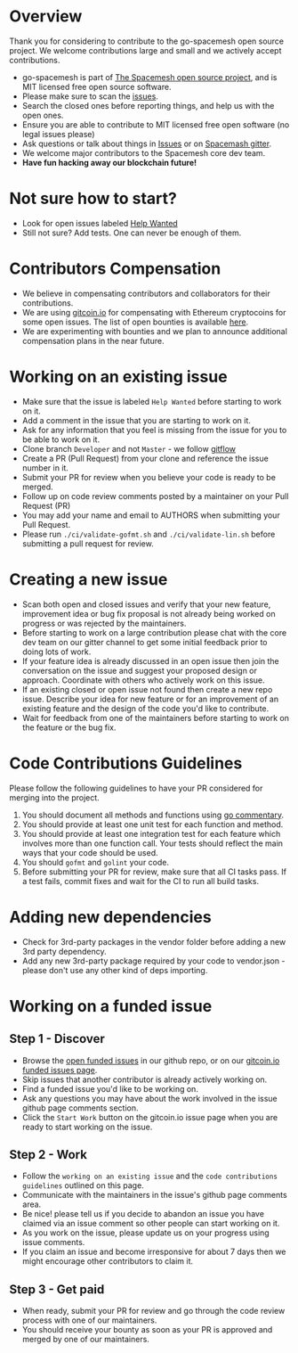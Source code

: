 # Overview
Thank you for considering to contribute to the go-spacemesh open source project. We welcome contributions large and small and we actively accept contributions.

- go-spacemesh is part of [The Spacemesh open source project](https://spacemesh.io), and is MIT licensed free open source software.
- Please make sure to scan the [issues](https://github.com/spacemeshos/go-spacemesh/issues). 
- Search the closed ones before reporting things, and help us with the open ones.
- Ensure you are able to contribute to MIT licensed free open software (no legal issues please)
- Ask questions or talk about things in [Issues](https://github.com/spacemeshos/go-spacemesh/issues) or on [Spacemash 
gitter](https://gitter.im/spacemesh-os/Lobby).
- We welcome major contributors to the Spacemesh core dev team.
- **Have fun hacking away our blockchain future!**

# Not sure how to start?
- Look for open issues labeled [Help Wanted](https://github.com/spacemeshos/go-spacemesh/issues)
- Still not sure? Add tests. One can never be enough of them.

# Contributors Compensation
- We believe in compensating contributors and collaborators for their contributions.
- We are using [gitcoin.io](https://gitcoin.io) for compensating with Ethereum cryptocoins for some open issues. The list of open bounties is available [here](https://gitcoin.co/profile/spacemeshos).
- We are experimenting with bounties and we plan to announce additional compensation plans in the near future.

# Working on an existing issue
- Make sure that the issue is labeled `Help Wanted` before starting to work on it.
- Add a comment in the issue that you are starting to work on it.
- Ask for any information that you feel is missing from the issue for you to be able to work on it.
- Clone branch `Developer` and not `Master` - we follow [gitflow](https://datasift.github.io/gitflow/IntroducingGitFlow.html)
- Create a PR (Pull Request) from your clone and reference the issue number in it.
- Submit your PR for review when you believe your code is ready to be merged.
- Follow up on code review comments posted by a maintainer on your Pull Request (PR)
- You may add your name and email to AUTHORS when submitting your Pull Request.
- Please run `./ci/validate-gofmt.sh` and `./ci/validate-lin.sh` before submitting a pull request for review.

# Creating a new issue
- Scan both open and closed issues and verify that your new feature, improvement idea or bug fix proposal is not already being worked on progress or was rejected by the maintainers.
- Before starting to work on a large contribution please chat with the core dev team on our gitter channel to get some initial feedback prior to doing lots of work.
- If your feature idea is already discussed in an open issue then join the conversation on the issue and suggest your proposed design or approach. Coordinate with others who actively work on this issue.
- If an existing closed or open issue not found then create a new repo issue. Describe your idea for new feature or for an improvement of an existing feature and the design of the code you'd like to contribute.
- Wait for feedback from one of the maintainers before starting to work on the feature or the bug fix.

# Code Contributions Guidelines
Please follow the following guidelines to have your PR considered for merging into the project.

1. You should document all methods and functions using [go commentary](https://golang.org/doc/effective_go.html#commentary).  
2. You should provide at least one unit test for each function and method.
3. You should provide at least one integration test for each feature which involves more than one function call. Your tests should reflect the main ways that your code should be used.
4. You should `gofmt` and `golint` your code.
5. Before submitting your PR for review, make sure that all CI tasks pass. If a test fails, commit fixes and wait for the CI to run all build tasks.

# Adding new dependencies
- Check for 3rd-party packages in the vendor folder before adding a new 3rd party dependency.
- Add any new 3rd-party package required by your code to vendor.json - please don't use any other kind of deps importing.

# Working on a funded issue 

## Step 1 - Discover
- Browse the [open funded issues](https://github.com/spacemeshos/go-spacemesh/labels/funded) in our github repo, or on our [gitcoin.io funded issues page](https://gitcoin.co/profile/spacemeshos).
- Skip issues that another contributor is already actively working on.
- Find a funded issue you'd like to be working on.
- Ask any questions you may have about the work involved in the issue github page comments section.
- Click the `Start Work` button on the gitcoin.io issue page when you are ready to start working on the issue.

## Step 2 - Work
- Follow the `working on an existing issue` and the `code contributions guidelines` outlined on this page.
- Communicate with the maintainers in the issue's github page comments area.
- Be nice! please tell us if you decide to abandon an issue you have claimed via an issue comment so other people can start working on it.
- As you work on the issue, please update us on your progress using issue comments.
- If you claim an issue and become irresponsive for about 7 days then we might encourage other contributors to claim it.

## Step 3 - Get paid
- When ready, submit your PR for review and go through the code review process with one of our maintainers.
- You should receive your bounty as soon as your PR is approved and merged by one of our maintainers. 
